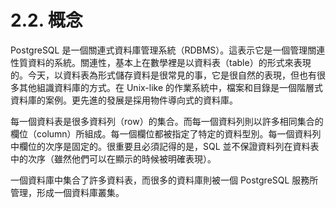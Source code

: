 # 2.2. 概念

PostgreSQL 是一個關連式資料庫管理系統（RDBMS）。這表示它是一個管理關連性質資料的系統。關連性，基本上在數學裡是以資料表（table）的形式來表現的。今天，以資料表為形式儲存資料是很常見的事，它是很自然的表現，但也有很多其他組識資料庫的方式。在 Unix-like 的作業系統中，檔案和目錄是一個階層式資料庫的案例。更先進的發展是採用物件導向式的資料庫。

每一個資料表是很多資料列（row）的集合。而每一個資料列則以許多相同集合的欄位（column）所組成。每一個欄位都被指定了特定的資料型別。每一個資料列中欄位的次序是固定的。很重要且必須記得的是，SQL 並不保證資料列在資料表中的次序（雖然他們可以在顯示的時候被明確表現）。

一個資料庫中集合了許多資料表，而很多的資料庫則被一個 PostgreSQL 服務所管理，形成一個資料庫叢集。
